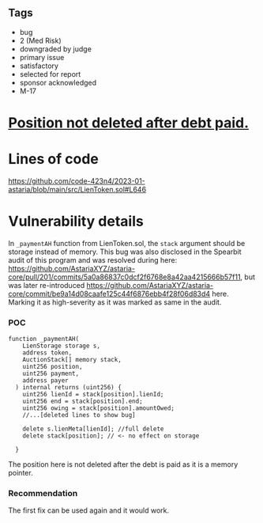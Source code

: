 ## Tags

- bug
- 2 (Med Risk)
- downgraded by judge
- primary issue
- satisfactory
- selected for report
- sponsor acknowledged
- M-17

# [Position not deleted after debt paid.](https://github.com/code-423n4/2023-01-astaria-findings/issues/343) 

# Lines of code

https://github.com/code-423n4/2023-01-astaria/blob/main/src/LienToken.sol#L646


# Vulnerability details

In `_paymentAH` function from LienToken.sol, the `stack` argument should be storage instead of memory. This bug was also disclosed in the Spearbit audit of this program and was resolved during here: https://github.com/AstariaXYZ/astaria-core/pull/201/commits/5a0a86837c0dcf2f6768e8a42aa4215666b57f11, but was later re-introduced https://github.com/AstariaXYZ/astaria-core/commit/be9a14d08caafe125c44f6876ebb4f28f06d83d4 here. Marking it as high-severity as it was marked as same in the audit. 

### POC

```solidity
function _paymentAH(
    LienStorage storage s,
    address token,
    AuctionStack[] memory stack,
    uint256 position,
    uint256 payment,
    address payer
  ) internal returns (uint256) {
    uint256 lienId = stack[position].lienId;
    uint256 end = stack[position].end;
    uint256 owing = stack[position].amountOwed;
    //...[deleted lines to show bug]
    
    delete s.lienMeta[lienId]; //full delete
    delete stack[position]; // <- no effect on storage
    
  }
```

The position here is not deleted after the debt is paid as it is a memory pointer. 

### Recommendation

The first fix can be used again and it would work.